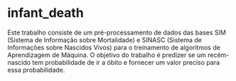 # infant_death
Este trabalho consiste de um pré-processamento de dados das bases SIM (Sistema de Informação sobre Mortalidade) e SINASC (Sistema de Informações sobre Nascidos Vivos) para o treinamento de algoritmos de Aprendizagem de Máquina. O objetivo do trabalho é predizer se um recém-nascido tem probabilidade de ir a óbito e fornecer um valor preciso para essa probabilidade. 

